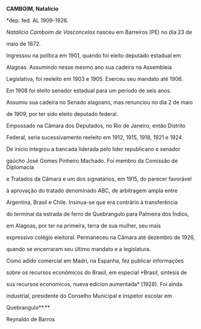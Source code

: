 **CAMBOIM, Natalício**



\*dep. fed. AL 1909-1926.



*Natalício Camboim de Vasconcelos* nasceu em Barreiros (PE) no dia 23 de

maio de 1872.



Ingressou na política em 1901, quando foi eleito deputado estadual em

Alagoas. Assumindo nesse mesmo ano sua cadeira na Assembleia

Legislativa, foi reeleito em 1903 e 1905. Exerceu seu mandato até 1906.

Em 1908 foi eleito senador estadual para um período de seis anos.

Assumiu sua cadeira no Senado alagoano, mas renunciou no dia 2 de maio

de 1909, por ter sido eleito deputado federal.



Empossado na Câmara dos Deputados, no Rio de Janeiro, então Distrito

Federal, seria sucessivamente reeleito em 1912, 1915, 1918, 1921 e 1924.

De início integrou a bancada liderada pelo líder republicano e senador

gaúcho José Gomes Pinheiro Machado. Foi membro da Comissão de Diplomacia

e Tratados da Câmara e um dos signatários, em 1915, do parecer favorável

à aprovação do tratado denominado ABC, de arbitragem ampla entre

Argentina, Brasil e Chile. Insinua-se que era contrário à transferência

do terminal da estrada de ferro de Quebrangulo para Palmeira dos Índios,

em Alagoas, por ter na primeira, terra de sua mulher, seu mais

expressivo colégio eleitoral. Permaneceu na Câmara até dezembro de 1926,

quando se encerraram seu último mandato e a legislatura.



Como adido comercial em Madri, na Espanha, fez publicar informações

sobre os recursos econômicos do Brasil, em especial *Brasil, sintesis de

sus recursos economicos, nueva edicion aumentada* (1928). Foi ainda

industrial, presidente do Conselho Municipal e inspetor escolar em

Quebrangulo**.**



Reynaldo de Barros



